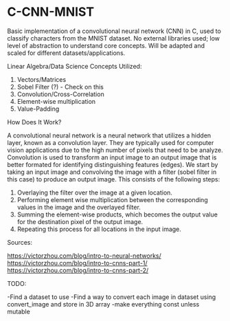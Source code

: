 # C-CNN-MNIST

Basic implementation of a convolutional neural network (CNN) in C, used to classify characters from the MNIST dataset.  No external libraries used; low level of abstraction to understand core concepts.  Will be adapted and scaled for different datasets/applications. 

Linear Algebra/Data Science Concepts Utilized: 

1. Vectors/Matrices
2. Sobel Filter (?) - Check on this
3. Convolution/Cross-Correlation
4. Element-wise multiplication
5. Value-Padding

How Does It Work?

A convolutional neural network is a neural network that utilizes a hidden layer, known as a convolution layer.  They are typically used for computer vision applications due to the high number of pixels that need to be analyze. Convolution is used to transform an input image to an output image that is better formated for identifying distinguishing features (edges).  We start by taking an input image and convolving the image with a filter (sobel filter in this case) to produce an output image.  This consists of the following steps: 

   1. Overlaying the filter over the image at a given location.
   2. Performing element wise multiplication between the corresponding values in the image and the overlayed filter.  
   3. Summing the element-wise products, which becomes the output value for the destination pixel of the output image. 
   4. Repeating this process for all locations in the input image.  




Sources: 

https://victorzhou.com/blog/intro-to-neural-networks/
https://victorzhou.com/blog/intro-to-cnns-part-1/
https://victorzhou.com/blog/intro-to-cnns-part-2/


TODO:

-Find a dataset to use
-Find a way to convert each image in dataset using convert_image and store in 3D array
-make everything const unless mutable
